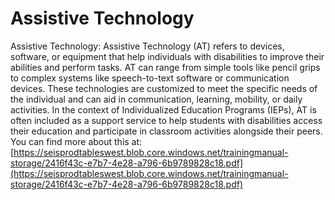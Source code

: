 # Assistive Technology
Assistive Technology: Assistive Technology (AT) refers to devices, software, or equipment that help individuals with disabilities to improve their abilities and perform tasks. AT can range from simple tools like pencil grips to complex systems like speech-to-text software or communication devices. These technologies are customized to meet the specific needs of the individual and can aid in communication, learning, mobility, or daily activities. In the context of Individualized Education Programs (IEPs), AT is often included as a support service to help students with disabilities access their education and participate in classroom activities alongside their peers.
You can find more about this at: [https://seisprodtableswest.blob.core.windows.net/trainingmanual-storage/2416f43c-e7b7-4e28-a796-6b9789828c18.pdf](https://seisprodtableswest.blob.core.windows.net/trainingmanual-storage/2416f43c-e7b7-4e28-a796-6b9789828c18.pdf)